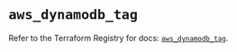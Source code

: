 # `aws_dynamodb_tag`

Refer to the Terraform Registry for docs: [`aws_dynamodb_tag`](https://registry.terraform.io/providers/hashicorp/aws/6.9.0/docs/resources/dynamodb_tag).
